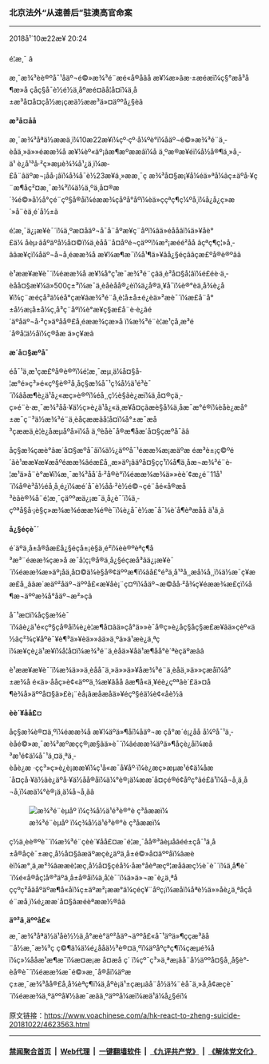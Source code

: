 ### 北京法外“从速善后”驻澳高官命案 
------------------------

<div class="published">
 <span class="date" title="ä¸­å½æ¶é´">
  <time datetime="2018-10-22T20:24:14+08:00">
   2018å¹´10æ22æ¥ 20:24
  </time>
 </span>
</div>
<br/>
<div class="wsw">
 <span class="dateline">
  é¦æ¸¯ â
 </span>
 <p>
  æ¸¯æ¾³èè®ºå¯¹åäº¬é©»æ¾³é¨æé«å®åâå æ¥¼æ­»âæ·±æéæï¼ç§°æå³å¶æ­»å çåç§å¯è½é½ä¸åºæé¤ãå¦å¤ï¼ä¸­å±æ³å¤å¤çå½æ¡çæä½ææ³ä»¤äººå¿§èã
 </p>
 <div class="wsw__embed">
 </div>
 <p>
 </p>
 <p>
  <strong>
   æ³å¤åå
  </strong>
 </p>
 <p>
  æ¸¯æ¾³åªä½ææä¸ï¼10æ22æ¥ï¼çº·çº·å¼ºè°ï¼åäº¬é©»æ¾³é¨ä¸­èåä¸»ä»»éææ¾å æ¥¼èº«äº¡âæ¶æºææâï¼å ä¸ºæ®æ¥éï¼å½å®¶ä¸»å¸­ä¹ è¿å¹³å·²ç»æµè¾¾å¹¿ä¸ï¼æ­£å¨âäºæ¬¡åå·¡âï¼å¾å¯è½23æ¥ä¸»ææ¸¯ç æ¾³å¤§æ¡¥å¼éä»ªå¼ãç±äºå·¥ç¨æ¶åç²¤æ¸¯æ¾³ï¼ä½ä¸ºä¸­å¤®æ´¾é©»å½å°çé¨çº§å®åï¼éææ¾çåºå°åºï¼èä»ççªç¶ç¼ºå¸­ï¼å¿å¿ç»æ´»å¨èä¸é´å½±ã
 </p>
 <p>
  é¦æ¸¯ä¿¡æ¥è¯´ï¼ä¸ºæ­¤åäº¬å¯å¨åºæ¥ç¨åºï¼âä»éååâï¼ä»¥åè°£ä¼ åèµ·ãåºäºå½å¤©ï¼ä¸­èåå¨å¤åºé¬çäººï¼æ²¡æéé²åå âçªç¶ç¦»å¸­âãæ¥çï¼åäº¬å¬å¸éææ¾å æ¥¼æ¶æ¯ï¼å¹¶ä»¥âå¿§éçââçæ£ºå®è®ºâã
 </p>
 <p>
  è¹ææ¥æ¥è¯´ï¼éææ¾å æ¥¼å°ç¹æ¯æ¾³é¨çâä¸­è²å¤§å¦âï¼é£éè·ä¸­èåå¤§æ¥¼ä»500ç±³ï¼æ¯ä¸­èåèåå®¿èï¼ä¿å®ä¸¥å¯ï¼è®°èä¸å¾è¿å¥ï¼ç¨æéçå³ä¼é­å°çæ¥ãæ¾³é¨å¸è­¦å±å±é¿èä»²æè¯´ï¼æ­£å¨å°±å½æ¡å±å¼ç¸å³ç¨åºï¼è°æ¥ç§æ­£å¨è·è¿ãé´äºåäº¬å·²ç»äºåå®£å¸éææ¾çæ­»å ï¼æ¾³é¨è­¦æ¹çå¸æ³é´å®å¦ä½åï¼ç®åæ ä»ç¥æã
 </p>
 <p>
  <strong>
   æ´å¤§æºå¯
  </strong>
 </p>
 <p>
  éå¯¹ä¸­æ¹çæ£ºå®è®ºï¼é¦æ¸¯æµ¸ä¼å¤§å­¦æ°é»ç³»é«çº§è®²å¸åç§æ¾å¯¹ç¾å½ä¹é³è¯´ï¼âåæ¶è¿ä¹å¿«æç»è®ºï¼éå¸¸ç½è§ãè¿æï¼ä¸­å¤®çä¸­ç»é¨è·æ¸¯æ¾³åå·¥ä½ç»è¿ä¹å¿«ä¸æ¥å¤çãæè§å¾ä¸åæ¯æ°é®ï¼èåè¿æå°±æ¯ç¨³ä½æ¾³é¨ä¸­èåçææãå¦å¤ï¼å°±æ¯æå³çææä¸è¦è¿åæµåºå»ï¼å ä¸ºèåè¯å®æ¶åæ´å¤§çæºå¯ãâ
 </p>
 <p>
  åç§æ¾çæè°âæ´å¤§æºå¯âï¼ä½¿äººå¯¹éææ¾æ¡æäºæ éæ³è±¡ç©ºé´ãè¹ææ¥æ¥æåºéææ¾âéæ­£å¸¸æ­»äº¡âäºå¤§çç¹ï¼å¶ä¸­åæ¬æ¾³é¨è­¦æ¹ä»å¨è°æ¥ï¼æ¸¯æ¾³åå´å·²å®è°ï¼éææ¾æ¾ä»»èè´¢æ¿é¨11å¹´ï¼å®è³å½éå¸å¸é¿ï¼æé´å¯è½åå·²è½é©¬çé¨åé«å®æå³èãè®¾å¨é¦æ¸¯çäººæä¿¡æ¯ä¸­å¿è¯´ï¼ä¸­çºªå§å·¡è§ç»æ¾æ¾éææ¾é®è¯ï¼è¿å¯è½æ¯å¯¼è´å¶èªæåå ä¹ä¸ã
 </p>
 <p>
  <strong>
   å¿§éçè¯´
  </strong>
 </p>
 <p>
  é´äºä¸­å±å®åæ£å¿§éçå±¡è§ä¸é²ï¼èè®ºèªç¶å³æ³¨éææ¾çæ­»å æ¯å¦ç¡®å®ä¸å¿§éçæå³ãä¿¡æ¥è¯´ï¼éææ¾æ­»äº¡åä¸å¤©ä¼è§å®¢äººæ¶ï¼âå£°é³ä¸å¹³å¸¸æå¼å¸¸ï¼ä½æ¯ç¥ææ­£å¸¸âãæ´æäº²åäº¬äººå£«æ¥åè¡¨ç¤ºï¼åäº¬æ©åå·²å¾ç¥éææ¾æ£çï¼å¶æ¬äººæ¾å°åäº¬æ²»çã
 </p>
 <p>
  å¯¹æ­¤ï¼åç§æ¾è¯´ï¼âè¿ä¹é«çº§çå®åï¼è¿è¦æ¶å¤ãä»çå°ä»»è¯å®ç»è¿åç§åç§æ£æ¥ãä»çèº«ä½ãç²¾ç¥åºè¯¥è¶³ä»¥èä»»ãä»ä¸ºä»ä¹æè¿ä¸ªçï¼æ¥çè¿ä¹æ¥ï¼å¦å¤ï¼æ¾³é¨ä¸­èåä»¥åä¹æ¶åå°è´ªèçäºæãâ
 </p>
 <p>
  è¹ææ¥æ¥è¯´ï¼æ¾ä»»ä¸­èåå¯ä¸»ä»»ä»¥åæ¾³é¨ä¸­èåä¸»ä»»çæåï¼å°±æ¾å é«ä»·åå­ç»è¢«äººä¸¾æ¥ãåå âæ¶å«ä¸¥éè¿çºªâè´£ä»¤å¶è¾å»äººå¤§ä»£è¡¨èå¡ãæåæåä»¥éçº§éä¼è¢«åè½ã
 </p>
 <p>
  <strong>
   èè´¥åå£¤
  </strong>
 </p>
 <p>
  åç§æ¾è®¤ä¸ºï¼éææ¾å æ¥¼äºä»¶åï¼åäº¬æ çå°æ´é¡¿åå å¼ºå¯¹ä¸­èåé©»æ¸¯æ¾³æºæçç®¡æ§ãä»è¯´ï¼âéææ¾äºä»¶åçè¿åï¼æå³æ¹é¢ä¼å¯¹ä¸¤ä¸ªä¸­èåè¿æ ·çç³»ç»è¿è¡ææ¥ï¼ç¹å«æ¯å¥åº·ï¼è¿æç»æµæ¹é¢ä¼åæ´å¤çå·¥ä½ãè¿äºå·¥ä½åå®åï¼ä¼°è®¡ä¼ææ´å¤çé®é¢åºç°ãé£ä¹ï¼å¬å¸ä¸å¬å¸ï¼æä¼°è®¡ä¸ä¼å¬å¸ãâ
 </p>
 <div class="wsw__embed">
  <figure class="media-image js-media-expand">
   <div class="img-wrap">
    <div class="thumb">
     <img alt="æ¾³é¨èµåº ï¼ç¾å½ä¹é³è®°è ç³åææï¼" src="https://gdb.voanews.com/AD1E2F6E-3641-495A-A01C-BC8CED740034_w250_r1_s.jpg"/>
    </div>
    <span class="ico ico-fullscreen ico--media-expand ico--rounded">
    </span>
   </div>
   <figcaption>
    <span class="caption">
     æ¾³é¨èµåº ï¼ç¾å½ä¹é³è®°è ç³åææï¼
    </span>
   </figcaption>
  </figure>
 </div>
 <p>
  ç½ä¸èè®ºè¯´ï¼æ¾³é¨çèè´¥åå£¤æ¯é¦æ¸¯åå®³ãèµåãéé±ç­å¯¹ä¸­å±å®åçè¯±æç¸å½å¤§ãæäºæçè¿äºä¸­å±é©»å¤äººåï¼âæèèï¼æ°¸ä¸æ²¾âææè¦æç¸å½å¤§çéå¾·åæ°åèªæçº¦æåãæç½è¯è¯´ï¼ä¸å¶è¯´ï¼é«å®åç¦å®³äºä¸­å±å®åï¼ä¸å¦è¯´ï¼ä»ä»¬æ¯è¿ä¸ªåççºç²åãåºäºæ¶å«åï¼ç±äºæ²¡ææ°ä¼çéç¥¨åºç¡ï¼æåï¼åªè½ä»»å­è¿ä¸ªåçåé¨æå¸ï¼é¿ææ´å¤§âæéèªææ½®âã
 </p>
 <p>
  <strong>
   äº²ä¸­äººå£«
  </strong>
 </p>
 <p>
  æ¸¯æ¾³åªä½ä¹åè½½ä¸å°æè°äº²åäº¬äººå£«å¯¹äºä»¶ççæ³ãå¨å½æ¸¯æ¾³ç ç©¶ä¼ä¼é¿ååä½³è®¤ä¸ºï¼äºåºçªç¶ï¼çæµé¾åï¼ç»¼ååæ¹æ¶æ¯ï¼æ­¤æ¡æ å¤æå ç´ ï¼çº¯ç³»ä¸ªæ¡ãå¨å½äººå¤§å¸¸å§è°­èå®è¯´ï¼éææ¾æ¯é©»æ¸¯å®åï¼äºæç±æ¸¯æ¾³åå®£å¸å¾èªç¶ï¼ä¸åºè¡ä¹±çæµãå¨å½ä¾¨èå¯ä¸»å¸­å¢æçè¯´ï¼éææ¾ä¸ºäººå¥½ãæ¯æãä¸ºäººå¼æï¼æä¹ä¼å¿§éï¼
 </p>
</div>

原文链接：https://www.voachinese.com/a/hk-react-to-zheng-suicide-20181022/4623563.html


------------------------
#### [禁闻聚合首页](https://github.com/gfw-breaker/banned-news/blob/master/README.md) &nbsp;|&nbsp; [Web代理](https://github.com/gfw-breaker/open-proxy/blob/master/README.md) &nbsp;|&nbsp;  [一键翻墙软件](https://github.com/gfw-breaker/nogfw/blob/master/README.md) &nbsp;|&nbsp; [《九评共产党》](https://github.com/gfw-breaker/9ping.md/blob/master/README.md#九评之一评共产党是什么) &nbsp;|&nbsp; [《解体党文化》](https://github.com/gfw-breaker/jtdwh.md/blob/master/README.md#绪论)